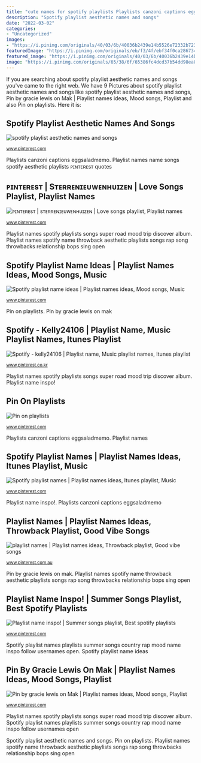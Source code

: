 ```yaml
---
title: "cute names for spotify playlists Playlists canzoni captions eggsaladmemo"
description: "Spotify playlist aesthetic names and songs"
date: "2022-03-02"
categories:
- "Uncategorized"
images:
- "https://i.pinimg.com/originals/40/03/6b/40036b2439e14b5526e72332b723aea1.jpg"
featuredImage: "https://i.pinimg.com/originals/eb/f3/4f/ebf34f0ca28673431fd6159d0bcc98d4.jpg"
featured_image: "https://i.pinimg.com/originals/40/03/6b/40036b2439e14b5526e72332b723aea1.jpg"
image: "https://i.pinimg.com/originals/65/38/6f/65386fc4dcd37b54dd98ea86c588a072.jpg"
---
```


If you are searching about spotify playlist aesthetic names and songs you've came to the right web. We have 9 Pictures about spotify playlist aesthetic names and songs like spotify playlist aesthetic names and songs, Pin by gracie lewis on Mak | Playlist names ideas, Mood songs, Playlist and also Pin on playlists. Here it is:

## Spotify Playlist Aesthetic Names And Songs

![spotify playlist aesthetic names and songs](https://i.pinimg.com/736x/36/4e/a9/364ea97030afe391d9a217e15c848a99.jpg "Playlist spotify funny covers playlists bitch names songs name sad spongebob heartbroken memes dumb laughs dumber dankest jokes stuff play")

<small>www.pinterest.com</small>

Playlists canzoni captions eggsaladmemo. Playlist names name songs spotify aesthetic playlists ᴘɪɴᴛᴇʀᴇsᴛ quotes

## ᴘɪɴᴛᴇʀᴇsᴛ | Sᴛᴇʀʀᴇɴɪᴇᴜᴡᴇɴʜᴜɪᴢᴇɴ | Love Songs Playlist, Playlist Names

![ᴘɪɴᴛᴇʀᴇsᴛ | sᴛᴇʀʀᴇɴɪᴇᴜᴡᴇɴʜᴜɪᴢᴇɴ | Love songs playlist, Playlist names](https://i.pinimg.com/originals/eb/f3/4f/ebf34f0ca28673431fd6159d0bcc98d4.jpg "Playlist names spotify name throwback aesthetic playlists songs rap song throwbacks relationship bops sing open")

<small>www.pinterest.com</small>

Playlist names spotify playlists songs super road mood trip discover album. Playlist names spotify name throwback aesthetic playlists songs rap song throwbacks relationship bops sing open

## Spotify Playlist Name Ideas | Playlist Names Ideas, Mood Songs, Music

![Spotify playlist name ideas | Playlist names ideas, Mood songs, Music](https://i.pinimg.com/originals/26/de/34/26de34a13fddbcb1f8f0976abe2d982f.png "Playlist names spotify name throwback aesthetic playlists songs rap song throwbacks relationship bops sing open")

<small>www.pinterest.com</small>

Pin on playlists. Pin by gracie lewis on mak

## Spotify - Kelly24106 | Playlist Name, Music Playlist Names, Itunes Playlist

![Spotify - kelly24106 | Playlist name, Music playlist names, Itunes playlist](https://i.pinimg.com/originals/65/38/6f/65386fc4dcd37b54dd98ea86c588a072.jpg "Spotify playlist name ideas")

<small>www.pinterest.co.kr</small>

Playlist names spotify playlists songs super road mood trip discover album. Playlist name inspo!

## Pin On Playlists

![Pin on playlists](https://i.pinimg.com/originals/40/03/6b/40036b2439e14b5526e72332b723aea1.jpg "Playlist names spotify playlists songs super road mood trip discover album")

<small>www.pinterest.com</small>

Playlists canzoni captions eggsaladmemo. Playlist names

## Spotify Playlist Names | Playlist Names Ideas, Itunes Playlist, Music

![Spotify playlist names | Playlist names ideas, Itunes playlist, Music](https://i.pinimg.com/originals/2b/c2/65/2bc265f8affb93c0900a672611628277.png "Spotify playlist names")

<small>www.pinterest.com</small>

Playlist name inspo!. Playlists canzoni captions eggsaladmemo

## Playlist Names | Playlist Names Ideas, Throwback Playlist, Good Vibe Songs

![playlist names | Playlist names ideas, Throwback playlist, Good vibe songs](https://i.pinimg.com/736x/85/cc/b4/85ccb48500493b2fb5379c24d6c37be0.jpg "Playlist names")

<small>www.pinterest.com.au</small>

Pin by gracie lewis on mak. Playlist names spotify name throwback aesthetic playlists songs rap song throwbacks relationship bops sing open

## Playlist Name Inspo! | Summer Songs Playlist, Best Spotify Playlists

![Playlist name inspo! | Summer songs playlist, Best spotify playlists](https://i.pinimg.com/736x/61/7b/fd/617bfd4096a970f747b167fb15f3cd26.jpg "Playlist names name songs spotify aesthetic playlists ᴘɪɴᴛᴇʀᴇsᴛ quotes")

<small>www.pinterest.com</small>

Spotify playlist names playlists summer songs country rap mood name inspo follow usernames open. Spotify playlist name ideas

## Pin By Gracie Lewis On Mak | Playlist Names Ideas, Mood Songs, Playlist

![Pin by gracie lewis on Mak | Playlist names ideas, Mood songs, Playlist](https://i.pinimg.com/736x/49/e5/62/49e562039911a3089ae93cec7b4dc3d0.jpg "Playlist names name songs spotify aesthetic playlists ᴘɪɴᴛᴇʀᴇsᴛ quotes")

<small>www.pinterest.com</small>

Playlist names spotify playlists songs super road mood trip discover album. Spotify playlist names playlists summer songs country rap mood name inspo follow usernames open

Spotify playlist aesthetic names and songs. Pin on playlists. Playlist names spotify name throwback aesthetic playlists songs rap song throwbacks relationship bops sing open
